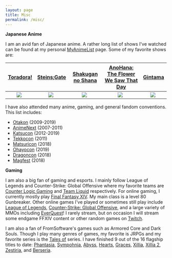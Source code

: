 ```yaml
---
layout: page
title: Misc
permalink: /misc/
---
```

**Japanese Anime**

I am an avid fan of Japanese anime. A rather long list of shows I've watched
can be found at my personal 
[MyAnimeList](https://myanimelist.net/animelist/Zelareth) page. Some of
my favorite shows are:

| [Toradora!](https://anilist.co/anime/4224/Toradora) | [Steins;Gate](https://anilist.co/anime/9253/SteinsGate) | [Shakugan no Shana](https://anilist.co/anime/355/Shakugan-no-Shana) | [AnoHana: The Flower We Saw That Day](https://anilist.co/anime/9989/Ano-Hi-Mita-Hana-no-Namae-wo-Bokutachi-wa-Mada-Shiranai) | [Gintama](https://anilist.co/anime/918/Gintama) |
| :---: | :---: | :---: | :---: | :---: | 
| <img src="../assets/toradora_web.jpg" style="float: center; margin-right: 5px;" />  | <img src="../assets/steinsgate_web.jpg" style="float: center; margin-right: 5px;" /> | <img src="../assets/shana_web.jpg" style="float: center; margin-right: 5px;" /> | <img src="../assets/anohana_web.jpg" style="float: center; margin-right: 5px;" /> | <img src="../assets/gintama_web.jpg" style="float: center; margin-right: 5px;" /> |

I have also attended many anime, gaming, and general fandom conventions. 
This list includes:
* [Otakon](https://www.otakon.com/) (2009-2019)
* [AnimeNext](https://www.animenext.org/) (2007-2011)
* [Katsucon](https://www.katsucon.org/) (2012-2019)
* [Tekkocon](http://www.teamtekko.us/) (2011)
* [Matsuricon](https://www.matsuricon.org/) (2018)
* [Ohayocon](https://ohayocon.org) (2019)
* [Dragoncon](https://www.dragoncon.org/) (2018)
* [Magfest](https://www.magfest.org/) (2018)

**Gaming**

I am also a big fan of gaming and esports. I mainly follow League of Legends
and Counter-Strike: Global Offensive where my favorite teams are
[Counter Logic Gaming](https://www.clg.gg/) and 
[Team Liquid](https://www.teamliquid.com/) respectively. For online gaming,
I currently mostly play [Final Fantasy XIV](https://na.finalfantasyxiv.com/lodestone/character/21553560/). My main class is a level 80 Gunbreaker. 
Other online games I've played or sometimes still play include
[League of Legends](https://na.leagueoflegends.com/en/), 
[Counter-Strike: Global Offensive](https://blog.counter-strike.net/),
and a large variety of MMOs 
including [EverQuest](https://www.everquest.com/home)!
I rarely stream, but on occasion I will stream some endgame FFXIV content or
other random games on [Twitch](https://www.twitch.tv/prof_zelareth).

I am also a fan of FromSoftware's games such as Armored Core and Dark Souls. 
Though I play many genres of games, my favorite is JRPGs and my favorite series
is the [Tales of](https://aselia.fandom.com/wiki/Main_Page) series.
I have finished 9 out of the 16 flagship titles to date: 
[Phantasia](https://en.wikipedia.org/wiki/Tales_of_Phantasia), 
[Sympohnia](https://en.wikipedia.org/wiki/Tales_of_Symphonia),
[Abyss](https://en.wikipedia.org/wiki/Tales_of_the_Abyss), 
[Hearts](https://en.wikipedia.org/wiki/Tales_of_Hearts), 
[Graces](https://en.wikipedia.org/wiki/Tales_of_Graces), 
[Xillia](https://en.wikipedia.org/wiki/Tales_of_Xillia), 
[Xillia 2](https://en.wikipedia.org/wiki/Tales_of_Xillia_2), 
[Zestiria](https://en.wikipedia.org/wiki/Tales_of_Zestiria), 
and [Berseria](https://en.wikipedia.org/wiki/Tales_of_Berseria).
